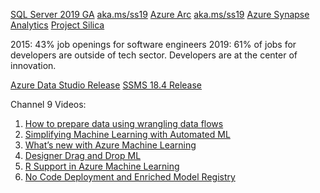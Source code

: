 [SQL Server 2019 GA](https://www.microsoft.com/en-us/sql-server/sql-server-2019)
[aka.ms/ss19](aka.ms/ss19)
[Azure Arc](https://azure.microsoft.com/en-us/blog/azure-services-now-run-anywhere-with-new-hybrid-capabilities-announcing-azure-arc)
[aka.ms/ss19](aka.ms/hybrid)
[Azure Synapse Analytics](https://azure.microsoft.com/en-us/services/synapse-analytics)
[Project Silica](https://www.pcworld.com/article/3451716/microsofts-project-silica-targets-glass-as-the-archival-storage-medium-of-the-future.html)

2015: 43% job openings for software engineers
2019: 61% of jobs for developers are outside of tech sector.
Developers are at the center of innovation.

[Azure Data Studio Release](https://docs.microsoft.com/en-us/sql/azure-data-studio/release-notes-azure-data-studio)
[SSMS 18.4 Release](https://docs.microsoft.com/en-us/sql/ssms/release-notes-ssms)

Channel 9 Videos:
1. [How to prepare data using wrangling data flows](https://channel9.msdn.com/Shows/Azure-Friday/How-to-prepare-data-using-wrangling-data-flows-in-Azure-Data-Factory?wt.mc_id=DX_880918)
2. [Simplifying Machine Learning with Automated ML](https://channel9.msdn.com/Shows/AI-Show/Automate-ml?wt.mc_id=DX_880918)
3. [What’s new with Azure Machine Learning](https://channel9.msdn.com/Shows/AI-Show/Allup-Azure-ML?wt.mc_id=DX_880918)
4. [Designer Drag and Drop ML](https://channel9.msdn.com/Shows/AI-Show/Designer-drag-and-drop-ML?wt.mc_id=DX_880918)
5. [R Support in Azure Machine Learning](https://channel9.msdn.com/Shows/AI-Show/R-in-Azure-Machine-Learning?wt.mc_id=DX_880918)
6. [No Code Deployment and Enriched Model Registry](https://channel9.msdn.com/Shows/AI-Show/MLops-updates-model-registry?wt.mc_id=DX_880918)